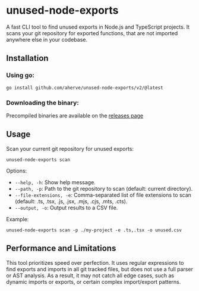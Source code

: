 # unused-node-exports

A fast CLI tool to find unused exports in Node.js and TypeScript projects. It scans your git repository for exported functions, that are not imported anywhere else in your codebase.

## Installation

### Using go:

`go install github.com/aherve/unused-node-exports/v2/@latest`

### Downloading the binary:

Precompiled binaries are available on the [releases page](https://github.com/aherve/unused-node-exports/releases)

## Usage

Scan your current git repository for unused exports:

```
unused-node-exports scan
```

Options:

- `--help, -h`: Show help message.
- `--path, -p`: Path to the git repository to scan (default: current directory).
- `--file-extensions, -e`: Comma-separated list of file extensions to scan (default: .ts, .tsx, .js, .jsx, .mjs, .cjs, .mts, .cts).
- `--output, -o`: Output results to a CSV file.

Example:

```
unused-node-exports scan -p ./my-project -e .ts,.tsx -o unused.csv
```

## Performance and Limitations

This tool prioritizes speed over perfection. It uses regular expressions to find exports and imports in all git tracked files, but does not use a full parser or AST analysis. As a result, it may not catch all edge cases, such as dynamic imports or exports, or certain complex import/export patterns.
